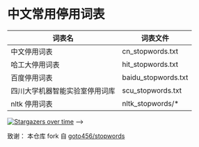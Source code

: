 # 中文常用停用词表

| 词表名 | 词表文件 |
| - | - |
| 中文停用词表                   | cn\_stopwords.txt    |
| 哈工大停用词表                 | hit\_stopwords.txt   |
| 百度停用词表                   | baidu\_stopwords.txt |
| 四川大学机器智能实验室停用词库    | scu\_stopwords.txt   |
| nltk 停用词表                 | nltk_stopwords/\*      |


<!--
### GitHub仓库星标统计
<!--替换成自己的仓库和名字就可以用了-->
[![Stargazers over time](https://starchart.cc/ZeroneBo/stopwords.svg)](https://starchart.cc/ZeroneBo/stopwords)
-->


致谢：
本仓库 fork 自 [goto456/stopwords](https://github.com/goto456/stopwords)

